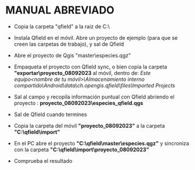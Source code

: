 # MANUAL ABREVIADO

- Copia la carpeta "qfield" a la raiz de C:\

- Instala Qfield en el móvil. Abre un proyecto de ejemplo (para que se creen las carpetas de trabajo), y sal de Qfield

- Abre el proyecto de Qgis "master\especies.qgz"

- Empaqueta el proyecto con Qfield sync, o bien copia la carpeta **"exportar\proyecto_08092023** al móvil, dentro de: 
*Este equipo\<nombre de tu móvil>\Almacenamiento interno compartido\Android\data\ch.opengis.qfield\files\Imported Projects*

- Sal al campo y recopila información puntual con Qfield abriendo el proyecto : **proyecto_08092023\especies_qfield.qgs**

- Sal de Qfield cuando termines

- Copia la carpeta del móvil **"proyecto_08092023"** a la carpeta **"C:\qfield\import"**

- En el PC abre el proyecto **"C:\qfield\master\especies.qgz"** y sincroniza con la carpeta **"C:\qfield\import\proyecto_08092023"**

- Comprueba el resultado
